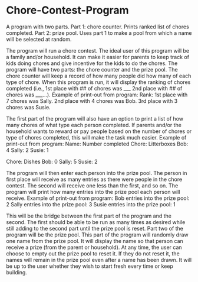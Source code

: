 # Chore-Contest-Program
A program with two parts. Part 1: chore counter. Prints ranked list of chores completed. Part 2: prize pool. Uses part 1 to make a pool from which a name will be selected at random. 

The program will run a chore contest. The ideal user of this program will be a family and/or household. 
It can make it easier for parents to keep track of kids doing chores and give incentive for the kids to do the chores. The program will have two parts: the chore counter and the prize pool. 
The chore counter will keep a record of how many people did how many of each type of chore. When this program is run, it will display the ranking of chores completed (i.e., 1st place with ## of chores was ___ 2nd place with ## of chores was ___...). 
Example of print-out from program:
Rank:
1st place with 7 chores was Sally.
2nd place with 4 chores was Bob.
3rd place with 3 chores was Susie.

The first part of the program will also have an option to print a list of how many chores of what type each person completed. If parents and/or the household wants to reward or pay people based on the number of chores or type of chores completed, this will make the task much easier. 
Example of print-out from program:
Name: Number completed
Chore: Litterboxes
Bob: 4
Sally: 2
Susie: 1

Chore: Dishes
Bob: 0
Sally: 5
Susie: 2

The program will then enter each person into the prize pool. The person in first place will receive as many entries as there were people in the chore contest. The second will receive one less than the first, and so on. The program will print how many entries into the prize pool each person will receive.
Example of print-out from program:
Bob entries into the prize pool: 2
Sally entries into the prize pool: 3
Susie entries into the prize pool: 1

This will be the bridge between the first part of the program and the second. The first should be able to be run as many times as desired while still adding to the second part until the prize pool is reset.
Part two of the program will be the prize pool. This part of the program will randomly draw one name from the prize pool. It will display the name so that person can receive a prize (from the parent or household). 
At any time, the user can choose to empty out the prize pool to reset it. If they do not reset it, the names will remain in the prize pool even after a name has been drawn. It will be up to the user whether they wish to start fresh every time or keep building. 
